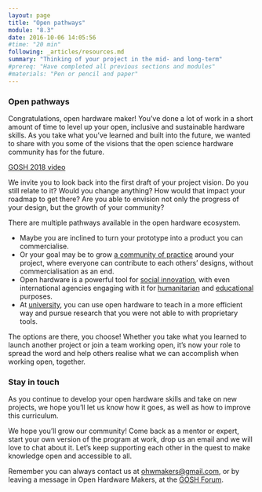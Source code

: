 ```yaml
---
layout: page
title: "Open pathways"
module: "8.3"
date: 2016-10-06 14:05:56
#time: "20 min"
following: _articles/resources.md
summary: "Thinking of your project in the mid- and long-term"
#prereq: "Have completed all previous sections and modules"
#materials: "Pen or pencil and paper"
---
```


### Open pathways

Congratulations, open hardware maker! You’ve done a lot of work in a short amount of time to level up your open, inclusive and sustainable hardware skills. As you take what you’ve learned and built into the future, we wanted to share with you some of the visions that the open science hardware community has for the future.

[GOSH 2018 video](https://www.youtube.com/watch?v=zZXOi6zCMDA&t=94s)

We invite you to look back into the first draft of your project vision. Do you still relate to it? Would you change anything? How would that impact your roadmap to get there? Are you able to envision not only the progress of your design, but the growth of your community? 

There are multiple pathways available in the open hardware ecosystem. 
- Maybe you are inclined to turn your prototype into a product you can commercialise. 
- Or your goal may be to grow [a community of practice](hackteria.org/) around your project, where everyone can contribute to each others’ designs, without commercialisation as an end. 
- Open hardware is a powerful tool for [social innovation](https://appropedia.org), with even international agencies engaging with it for [humanitarian](https://www.fieldready.org/) and [educational](https://www.karkhana.asia/) purposes. 
- At [university](https://people.bath.ac.uk/js3214/), you can use open hardware to teach in a more efficient way and pursue research that you were not able to with proprietary tools.

The options are there, you choose! Whether you take what you learned to launch another project or join a team working open, it’s now your role to spread the word and help others realise what we can accomplish when working open, together.

### Stay in touch 

As you continue to develop your open hardware skills and take on new projects, we hope you’ll let us know how it goes, as well as how to improve this curriculum. 

We hope you’ll grow our community! Come back as a mentor or expert, start your own version of the program at work, drop us an email and we will love to chat about it. Let’s keep supporting each other in the quest to make knowledge open and accessible to all.

Remember you can always contact us at ohwmakers@gmail.com, or by leaving a message in Open Hardware Makers, at the [GOSH Forum](https://forum.openhardware.science/c/communities/open-hardware-makers).
